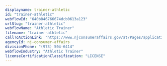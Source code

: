 ```yaml
---
displayname: trainer-athletic
id: "trainer-athletic"
webflowId: "640b846766674dcb0613a123"
urlSlug: "trainer-athletic"
webflowName: "Athletic Trainer"
filename: "trainer-athletic"
callToActionLink: "https://www.njconsumeraffairs.gov/at/Pages/applications.aspx"
agencyId: nj-consumer-affairs
divisionPhone: "(973) 504-6414"
webflowIndustry: "Athletic Trainer"
licenseCertificationClassification: "LICENSE"
---
```

